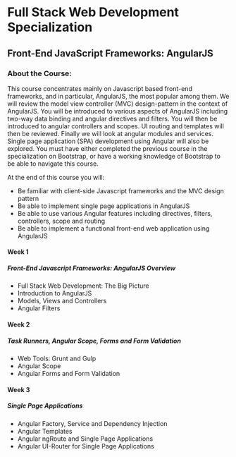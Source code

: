 # Full Stack Web Development Specialization
## Front-End JavaScript Frameworks: AngularJS
### About the Course:
This course concentrates mainly on Javascript based front-end frameworks, and in particular, AngularJS, the most popular among them. We will review the model view controller (MVC) design-pattern in the context of AngularJS. You will be introduced to various aspects of AngularJS including two-way data binding and angular directives and filters. You will then be introduced to angular controllers and scopes. UI routing and templates will then be reviewed. Finally we will look at angular modules and services. Single page application (SPA) development using Angular will also be explored. You must have either completed the previous course in the specialization on Bootstrap, or have a working knowledge of Bootstrap to be able to navigate this course.

At the end of this course you will:

- Be familiar with client-side Javascript frameworks and the MVC design pattern
- Be able to implement single page applications in AngularJS
- Be able to use various Angular features including directives, filters, controllers, scope and routing
- Be able to implement a functional front-end web application using AngularJS

#### Week 1
##### Front-End Javascript Frameworks: AngularJS Overview
- Full Stack Web Development: The Big Picture
- Introduction to AngularJS
- Models, Views and Controllers
- Angular Filters

#### Week 2
##### Task Runners, Angular Scope, Forms and Form Validation
- Web Tools: Grunt and Gulp
- Angular Scope
- Angular Forms and Form Validation

#### Week 3
##### Single Page Applications
- Angular Factory, Service and Dependency Injection
- Angular Templates
- Angular ngRoute and Single Page Applications
- Angular UI-Router for Single Page Applications
